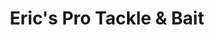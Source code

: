 ---
title: "Eric's Pro Tackle & Bait"
url: /wallaceburg/erics-pro-tackle-and-bait/
shop: fishing
---